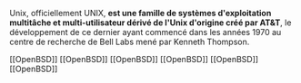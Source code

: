 
Unix, officiellement UNIX, **est une famille de systèmes d'exploitation multitâche et multi-utilisateur dérivé de l'Unix d'origine créé par AT&T**, le développement de ce dernier ayant commencé dans les années 1970 au centre de recherche de Bell Labs mené par Kenneth Thompson.

[[OpenBSD]] [[OpenBSD]] [[OpenBSD]] [[OpenBSD]] [[OpenBSD]] [[OpenBSD]] 